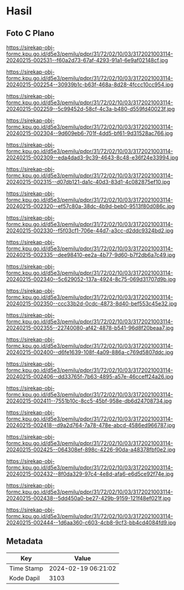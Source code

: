 # Hasil

## Foto C Plano

https://sirekap-obj-formc.kpu.go.id/d5e3/pemilu/pdpr/31/72/02/10/03/3172021003114-20240215-002531--f60a2d73-67af-4293-91a1-6e9af02148cf.jpg

https://sirekap-obj-formc.kpu.go.id/d5e3/pemilu/pdpr/31/72/02/10/03/3172021003114-20240215-002254--30939b1c-b63f-468a-8d28-4fccc10cc954.jpg

https://sirekap-obj-formc.kpu.go.id/d5e3/pemilu/pdpr/31/72/02/10/03/3172021003114-20240215-002259--5c99452d-58cf-4c3a-b480-d559fd40023f.jpg

https://sirekap-obj-formc.kpu.go.id/d5e3/pemilu/pdpr/31/72/02/10/03/3172021003114-20240215-002304--9d609eb6-701f-4dd5-bf61-9d31528ac766.jpg

https://sirekap-obj-formc.kpu.go.id/d5e3/pemilu/pdpr/31/72/02/10/03/3172021003114-20240215-002309--eda4dad3-9c39-4643-8c48-e36f24e33994.jpg

https://sirekap-obj-formc.kpu.go.id/d5e3/pemilu/pdpr/31/72/02/10/03/3172021003114-20240215-002315--d07db121-da1c-40d3-83d1-4c082875ef10.jpg

https://sirekap-obj-formc.kpu.go.id/d5e3/pemilu/pdpr/31/72/02/10/03/3172021003114-20240215-002320--ef57c80a-38dc-4b9d-beb0-9513f80d086c.jpg

https://sirekap-obj-formc.kpu.go.id/d5e3/pemilu/pdpr/31/72/02/10/03/3172021003114-20240215-002330--f5f03cf1-706e-44d7-a3cc-d2ddc9324bd2.jpg

https://sirekap-obj-formc.kpu.go.id/d5e3/pemilu/pdpr/31/72/02/10/03/3172021003114-20240215-002335--dee98410-ee2a-4b77-9d60-b7f2db6a7c49.jpg

https://sirekap-obj-formc.kpu.go.id/d5e3/pemilu/pdpr/31/72/02/10/03/3172021003114-20240215-002340--5c629052-137a-4924-8c75-069d31707d9b.jpg

https://sirekap-obj-formc.kpu.go.id/d5e3/pemilu/pdpr/31/72/02/10/03/3172021003114-20240215-002350--ccc33b2d-0cdc-4873-8d40-bef553c45e32.jpg

https://sirekap-obj-formc.kpu.go.id/d5e3/pemilu/pdpr/31/72/02/10/03/3172021003114-20240215-002355--22740080-af42-4878-b541-96d8f20beaa7.jpg

https://sirekap-obj-formc.kpu.go.id/d5e3/pemilu/pdpr/31/72/02/10/03/3172021003114-20240215-002400--d6fe1639-108f-4a09-886a-c769d5807ddc.jpg

https://sirekap-obj-formc.kpu.go.id/d5e3/pemilu/pdpr/31/72/02/10/03/3172021003114-20240215-002406--dd33765f-7b63-4895-a57e-46cceff24a26.jpg

https://sirekap-obj-formc.kpu.go.id/d5e3/pemilu/pdpr/31/72/02/10/03/3172021003114-20240215-002411--7551b10c-8cc5-45bf-958e-db6d24708734.jpg

https://sirekap-obj-formc.kpu.go.id/d5e3/pemilu/pdpr/31/72/02/10/03/3172021003114-20240215-002418--d9a2d764-7a78-478e-abcd-4586ed966787.jpg

https://sirekap-obj-formc.kpu.go.id/d5e3/pemilu/pdpr/31/72/02/10/03/3172021003114-20240215-002425--064308ef-898c-4226-90da-a48378fbf0e2.jpg

https://sirekap-obj-formc.kpu.go.id/d5e3/pemilu/pdpr/31/72/02/10/03/3172021003114-20240215-002432--8f0da329-97c4-4e8d-afa6-e6d5ce92f74e.jpg

https://sirekap-obj-formc.kpu.go.id/d5e3/pemilu/pdpr/31/72/02/10/03/3172021003114-20240215-002438--5dd450a0-be27-429b-9159-121f48ef021f.jpg

https://sirekap-obj-formc.kpu.go.id/d5e3/pemilu/pdpr/31/72/02/10/03/3172021003114-20240215-002444--1d6aa360-c603-4cb8-9cf3-bb4cd4084fd9.jpg


## Metadata

| Key        | Value               |
| ---------- | ------------------- |
| Time Stamp | 2024-02-19 06:21:02 |
| Kode Dapil | 3103                |



